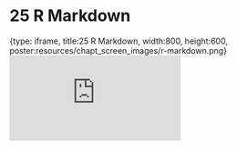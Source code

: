 # 25 R Markdown
 
{type: iframe, title:25 R Markdown, width:800, height:600, poster:resources/chapt_screen_images/r-markdown.png}
![](https://datatrail-jhu.github.io/DataTrail/no_toc/r-markdown.html)
 

 

